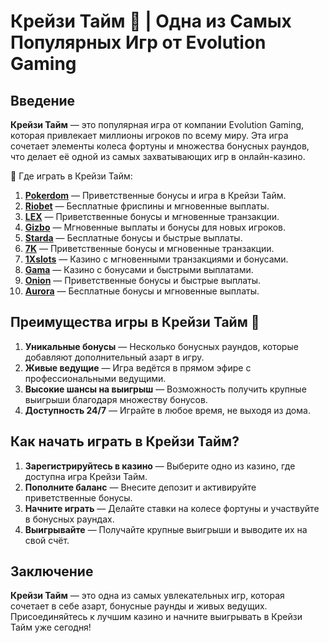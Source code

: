 # Крейзи Тайм 🎰 | Одна из Самых Популярных Игр от Evolution Gaming

## Введение

**Крейзи Тайм** — это популярная игра от компании Evolution Gaming, которая привлекает миллионы игроков по всему миру. Эта игра сочетает элементы колеса фортуны и множества бонусных раундов, что делает её одной из самых захватывающих игр в онлайн-казино.

🎰 Где играть в Крейзи Тайм:

1. **[Pokerdom](https://brandplay.link/4k77v2yx)** — Приветственные бонусы и игра в Крейзи Тайм.
2. **[Riobet](https://brandplay.link/7xBLTPyj)** — Бесплатные фриспины и мгновенные выплаты.
3. **[LEX](https://brandplay.link/zW4hdDFV)** — Приветственные бонусы и мгновенные транзакции.
4. **[Gizbo](https://brandplay.link/bprXw4YV)** — Мгновенные выплаты и бонусы для новых игроков.
5. **[Starda](https://brandplay.link/fB7xwRFL)** — Бесплатные бонусы и быстрые выплаты.
6. **[7K](https://brandplay.link/BvQyFShp)** — Приветственные бонусы и мгновенные транзакции.
7. **[1Xslots](https://brandplay.link/hSB1khtr)** — Казино с мгновенными транзакциями и бонусами.
8. **[Gama](https://brandplay.link/j6NMKsDz)** — Казино с бонусами и быстрыми выплатами.
9. **[Onion](https://brandplay.link/zBGRVpQ9)** — Приветственные бонусы и быстрые выплаты.
10. **[Aurora](https://10trafic-stat2.com/click/668546556bcc6313411604bd/6766/13032/subaccount)** — Бесплатные бонусы и мгновенные выплаты.

## Преимущества игры в Крейзи Тайм 🎯

1. **Уникальные бонусы** — Несколько бонусных раундов, которые добавляют дополнительный азарт в игру.
2. **Живые ведущие** — Игра ведётся в прямом эфире с профессиональными ведущими.
3. **Высокие шансы на выигрыш** — Возможность получить крупные выигрыши благодаря множеству бонусов.
4. **Доступность 24/7** — Играйте в любое время, не выходя из дома.

## Как начать играть в Крейзи Тайм?

1. **Зарегистрируйтесь в казино** — Выберите одно из казино, где доступна игра Крейзи Тайм.
2. **Пополните баланс** — Внесите депозит и активируйте приветственные бонусы.
3. **Начните играть** — Делайте ставки на колесе фортуны и участвуйте в бонусных раундах.
4. **Выигрывайте** — Получайте крупные выигрыши и выводите их на свой счёт.

## Заключение

**Крейзи Тайм** — это одна из самых увлекательных игр, которая сочетает в себе азарт, бонусные раунды и живых ведущих. Присоединяйтесь к лучшим казино и начните выигрывать в Крейзи Тайм уже сегодня!
